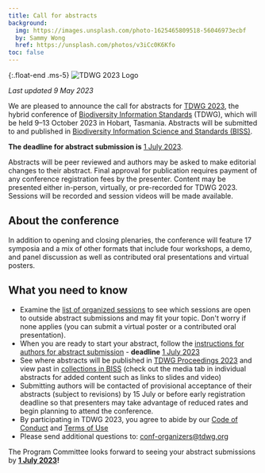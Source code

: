```yaml
---
title: Call for abstracts
background:
  img: https://images.unsplash.com/photo-1625465809518-56046973ecbf
  by: Sammy Wong
  href: https://unsplash.com/photos/v3iCc0K6Kfo
toc: false
---
```


{:.float-end .ms-5}
![TDWG 2023 Logo](https://static.tdwg.org/conferences/2023/images/tdwg2023-logo-gradient-cropped-tight-400.jpg)

_Last updated 9 May 2023_

We are pleased to announce the call for abstracts for [TDWG 2023](/conferences/2023/), the hybrid conference of [Biodiversity Information Standards](/) (TDWG), which will be held 9–13 October 2023 in Hobart, Tasmania. Abstracts will be submitted to and published in [Biodiversity Information Science and Standards (BISS)](https://biss.pensoft.net/).

**The deadline for abstract submission is** [1 July 2023](https://www.timeanddate.com/worldclock/fixedtime.html?msg=Deadline+TDWG+2023+Call+for+abstracts&iso=20230701T235959&p1=103). 

Abstracts will be peer reviewed and authors may be asked to make editorial changes to their abstract. Final approval for publication requires payment of any conference registration fees by the presenter. Content may be presented either in-person, virtually, or pre-recorded for TDWG 2023. Sessions will be recorded and session videos will be made available.

## About the conference

In addition to opening and closing plenaries, the conference will feature 17 symposia and a mix of other formats that include four workshops, a demo, and panel discussion as well as contributed oral presentations and virtual posters.

## What you need to know

- Examine the [list of organized sessions](/conferences/2023/session-list/) to see which sessions are open to outside abstract submissions and may fit your topic. Don't worry if none applies (you can submit a virtual poster or a contributed oral presentation).
- When you are ready to start your abstract, follow the [instructions for authors for abstract submission](/conferences/2023/instructions-for-abstract-submission/) - **deadline** [1 July 2023](https://www.timeanddate.com/worldclock/fixedtime.html?msg=Deadline+TDWG+2023+Call+for+abstracts&iso=20230701T235959&p1=103) 
- See where abstracts will be published in [TDWG Proceedings 2023](https://biss.pensoft.net/collection/408/) and view past in [collections in BISS](https://biss.pensoft.net/collections/) (check out the media tab in individual abstracts for added content such as links to slides and video)
- Submitting authors will be contacted of provisional acceptance of their abstracts (subject to revisions) by 15 July or before early registration deadline so that presenters may take advantage of reduced rates and begin planning to attend the conference.
- By participating in TDWG 2023, you agree to abide by our [Code of Conduct](/about/code-of-conduct/) and [Terms of Use](/about/terms-of-use/)
- Please send additional questions to: <conf-organizers@tdwg.org>

The Program Committee looks forward to seeing your abstract submissions by **[1 July 2023](https://www.timeanddate.com/worldclock/fixedtime.html?msg=Deadline+TDWG+2023+Call+for+abstracts&iso=20230701T235959&p1=103)!**
